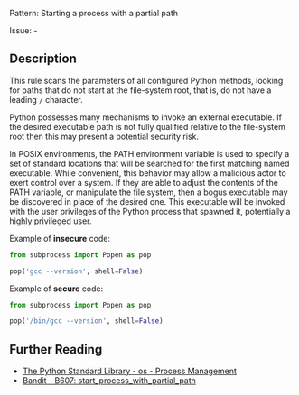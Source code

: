Pattern: Starting a process with a partial path

Issue: -

## Description

This rule scans the parameters of all configured Python methods, looking
for paths that do not start at the file-system root, that is, do not have a
leading `/` character.

Python possesses many mechanisms to invoke an external executable. If the
desired executable path is not fully qualified relative to the file-system root
then this may present a potential security risk.

In POSIX environments, the PATH environment variable is used to specify a set
of standard locations that will be searched for the first matching named
executable. While convenient, this behavior may allow a malicious actor to
exert control over a system. If they are able to adjust the contents of the
PATH variable, or manipulate the file system, then a bogus executable may be
discovered in place of the desired one. This executable will be invoked with
the user privileges of the Python process that spawned it, potentially a
highly privileged user.


Example of **insecure** code:

```python
from subprocess import Popen as pop

pop('gcc --version', shell=False)
```

Example of **secure** code:

```python
from subprocess import Popen as pop

pop('/bin/gcc --version', shell=False)
```

## Further Reading

* [The Python Standard Library - os - Process Management](https://docs.python.org/2/library/os.html#process-management)
* [Bandit - B607: start_process_with_partial_path](https://bandit.readthedocs.io/en/1.7.4/plugins/b607_start_process_with_partial_path.html)
